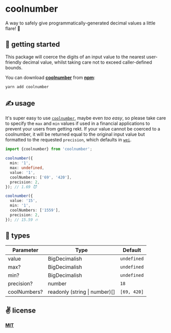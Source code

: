 # coolnumber

A way to safely give programmatically-generated decimal values a little flare! 💅

## 🚀 getting started

This package will coerce the digits of an input value to the nearest user-friendly decimal value, whilst taking care not to exceed caller-defined bounds.

You can download [__coolnumber__](https://npmjs.com/package/coolnumber) from [__npm__](https://npmjs.io):

```sh
yarn add coolnumber
```

## ✍️ usage

It's super easy to use [`coolnumber`](https://github.com/cawfree/coolnumber), maybe even _too easy_, so please take care to specify the `max` and `min` values if used in a financial applications to prevent your users from getting rekt. If your value cannot be coerced to a coolnumber, it will be returned equal to the original input value but formatted to the requested `precision`, which defaults in [`wei`](https://eth-converter.com/).

```typescript
import {coolnumber} from 'coolnumber';

coolnumber({
  min: '1',
  max: undefined,
  value: '1',
  coolNumbers: ['69', '420'],
  precision: 2,
}); // 1.69 😈

coolnumber({
  value: '15',
  min: '1',
  coolNumbers: ['1559'],
  precision: 2,
}); // 15.59 🔥
```

## 🦄 types

| Parameter    | Type                          | Default     |
|--------------|-------------------------------|-------------|
| value        | BigDecimalish                 | `undefined` |
| max?         | BigDecimalish                 | `undefined` |
| min?         | BigDecimalish                 | `undefined` |
| precision?   | number                        | `18`        |
| coolNumbers? | readonly (string \| number)[] | `[69, 420]` |

## ✌️ license
[__MIT__](./MIT)
